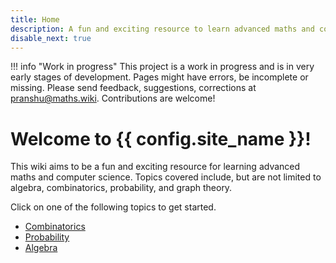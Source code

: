 ```yaml
---
title: Home
description: A fun and exciting resource to learn advanced maths and computer science!
disable_next: true
---
```

<style>
.md-content__button {
    display: none;
}
.md-grid {
    margin-top: 0;
}
</style>

!!! info "Work in progress"
    This project is a work in progress and is in very early stages of development. Pages might have errors, be incomplete or missing. Please send feedback, suggestions, corrections  at <pranshu@maths.wiki>. Contributions are welcome!

# Welcome to {{ config.site_name }}!

This wiki aims to be a fun and exciting resource for learning advanced maths and computer science. Topics covered include, but are not limited to algebra, combinatorics, probability, and graph theory. 

Click on one of the following topics to get started. 

- [Combinatorics](combinatorics/)
- [Probability](probability/)
- [Algebra](algebra/)
